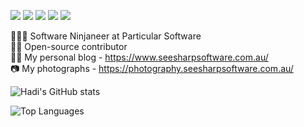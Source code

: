 [![](https://vistr.dev/badge?repo=HEskandari.HEskandari)](https://github.com/HEskandari)
[![](https://img.shields.io/badge/-@hadi_es-%231DA1F2?style=flat-square&logo=twitter&logoColor=ffffff)](https://twitter.com/hadi_es)
[![](https://img.shields.io/badge/-@heskandari-%23181717?style=flat-square&logo=github)](https://github.com/heskandari)
[![](https://img.shields.io/badge/-heskandari-blue?style=flat-square&logo=Linkedin&logoColor=white&link=https://www.linkedin.com/in/heskandari/)](https://www.linkedin.com/in/heskandari/)
[![](https://img.shields.io/badge/-seesharp.photography-%23181717?style=flat-square&logo=instagram)](https://www.instagram.com/seesharp.photography)

🧑🏼‍💻 Software Ninjaneer at Particular Software<br />
🤝🏼 Open-source contributor<br/>
✍🏼 My personal blog - https://www.seesharpsoftware.com.au/ <br/>
📷 My photographs - https://photography.seesharpsoftware.com.au/ <br/>

![Hadi's GitHub stats](https://github-readme-stats.vercel.app/api?username=HEskandari&count_private=true&show_icons=true&theme=vue&include_all_commits=true)

![Top Languages](https://github-readme-stats.vercel.app/api/top-langs/?username=HEskandari&layout=compact&theme=vue&langs_count=8)
